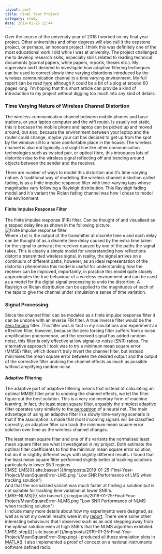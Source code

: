 ```yaml
---
layout: post
title: Final Year Project
category: study
date: 2019-01-25 12:44
---
```


Over the course of the university year of 2018 I worked on my final
year project. Other universities and other degrees will also call it 
the capstone project, or perhaps, an honours project. I think this 
was definitely one of the most educational work I did while I was at 
university. The project challenged me to develop research skills, 
especially skills related to reading technical documents (journal papers, 
white papers, reports, theses etc.). My supervisor and I decided to 
investigate how adaptive filtering 
techniques can be used to correct slowly time varying distortions 
introduced by the wireless communication channel in a time varying 
environment. My full report can be read 
[here](https://drive.google.com/open?id=1kEsqf81pFY29jzULkzd2qBHHLghtqtLW) 
although it could be a bit of a slog at around 60 pages long. I'm hoping 
that this short article can provide a kind of introduction to my project 
without digging too much into any kind of details.

### Time Varying Nature of Wireless Channel Distortion

The wireless communication channel between mobile phones and base 
stations, or your laptop computer and the wifi router. Is usually not 
static, this is because the mobile phone and laptop can be picked up 
and moved around, but also, because the environment between your laptop 
and the router could change, maybe your cat has decided to get up from 
the spot by the window sill to a more comfortable place in the house. The 
wireless channel is also not typically a straight line like other 
communication technologies such as twisted pair, or optical fibre, this 
introduces lots of distortion due to the wireless signal reflecting off 
and bending around objects between the sender and the receiver.

There are number of ways to model this distortion and it's time-varying 
nature. A traditional way of modelling the wireless channel distortion 
called fading, is as a finite impulse response filter with time-varying 
taps whose magnitudes vary following a Rayleigh distribution. This 
Rayleigh fading model and it's variant the Rician fading channel was how I 
chose to model this environment.

#### Finite Impulse Response Filter

The finite impulse response (FIR) filter. Can be thought of and visualised 
as a tapped delay line as shown in the following picture.  
<image title="finite impulse response filter" src="https://upload.wikimedia.org/wikipedia/commons/thumb/9/9b/FIR_Filter.svg/500px-FIR_Filter.svg.png" alt="finite impulse response filter" class="img-fluid mb-3" style="background: #fff" />  
Where `x[n]` is the output of the transmitter at discrete time `n` and 
each delay can be thought of as a discrete time delay caused by the 
extra time taken for the signal to arrive at the receiver caused by one 
of the paths the signal takes. This is clearly a simple model for 
understanding how reflections distort a transmitted wireless signal, in 
reality, the signal arrives on a continuum of different paths, however, 
as an ideal representation of the distortion phenomena this model is 
useful for understanding how the receiver can be improved, importantly, 
in practice this model quite closely approximates the true behaviour of a 
wireless environment and can be used as a model for the digital signal 
processing to undo the distortion. A Rayleigh or Rician
distribution can be applied 
to the magnitudes of each of the taps to give the channel under simulation 
a sense of time variation.

### Signal Processing

Since the channel filter can be modeled as a finite impulse response 
filter it can be undone with an inverse FIR filter. A true inverse filter 
would be the 
[zero forcing](https://en.wikipedia.org/wiki/Zero_forcing_equalizer) 
filter. This filter was in fact in my simulations and experiment an 
effective filter, however, because the zero forcing filter suffers from 
a noise amplification phenomenon, and the received signal has added 
random noise, this filter is only effective at low signal-to-noise (SNR) 
ratios. The alternative approach I took was to try a minimum mean square 
error (MMSE) filter, which doesn't truly invert the channel filter, but 
instead minimises the mean square error between the desired output and 
the output of the corrective filter undoing the channel effects as much 
as possible without amplifying random noise.

#### Adaptive Filtering

The adaptive part of adaptive filtering means that instead of calculating 
an optimal MMSE filter prior to undoing the channel effects, we let the 
filter figure out the best solution. This is a very rudimentary form of 
machine learning, in fact, the 
[least mean square filter](https://en.wikipedia.org/wiki/Least_mean_squares_filter), arguably the 
simplest adaptive filter operates very similarly to the 
[perceptron](https://en.wikipedia.org/wiki/Perceptron) of a neural net. The
main advantage of using an adaptive filter in a slowly time-varying 
scenario is that if the assumption is made that most incoming signals will 
be classified correctly, an adaptive filter can track the minimum mean 
square error solution over time as the wireless channel changes.

The least mean square filter and one of it's variants the normalised least 
mean square filter are what I investigated in my project. Both estimate 
the optimal filter coefficients to find the minimum mean square error 
solution, but do it in slightly different ways with slightly different 
results. I found that the least mean square filter performed slightly 
better at tracking solutions particularly in lower SNR regions.  
![MSE-LMS]({{ site.baseurl }}/img/posts/2019-01-25-Final-Year-Project/MeanSquareError-LMS.png "Low SNR Performance of LMS when tracking solution")  
And that the normalised variant was much faster at finding a solution but 
is not suitable for tracking time variation at lower SNR's.  
![MSE-NLMS]({{ site.baseurl }}/img/posts/2019-01-25-Final-Year-Project/MeanSquareError-NLMS.png "Low SNR Performance of NLMS when tracking solution")  
I include many more details about how my experiments were designed, as 
well as what my overall results were in my [report](https://drive.google.com/open?id=1kEsqf81pFY29jzULkzd2qBHHLghtqtLW). 
There were some other 
interesting behaviours that I observed such as an odd stepping away from 
the optimal solution even at high SNR's that the NLMS algorithm exhibited.  
![MSE-step]({{ site.baseurl }}/img/posts/2019-01-25-Final-Year-Project/MeanSquareError-Step.png)
I produced all these simulation plots in [MATLAB](https://www.mathworks.com/products/matlab.html). 
I also implemented a proof of concept on a national instruments software 
defined radio.





